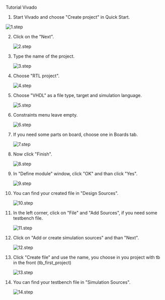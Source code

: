 Tutorial Vivado

1. Start Vivado and choose "Create project" in Quick Start.

![1.step](images\1.step.png)



2. Click on the "Next".

   ![2.step](images\2.step.png)

   

3. Type the name of the project.

   ![3.step](images\3.step.png)

   

4. Choose "RTL project".

   ![4.step](images\4.step.png)

   

5. Choose "VHDL" as a file type, target and simulation language. 

   ![5.step](images\5.step.png)

   

6. Constraints menu leave empty.

   ![6.step](images\6.step.png)

   

7. If you need some parts on board, choose one in Boards tab.

   ![7.step](images\7.step.png)

   

8. Now click "Finish".

   

   ![8.step](images\8.step.png)

   

9. In "Define module" window, click "OK" and than click "Yes".

   ![9.step](images\9.step.png)

   

10. You can find your created file in "Design Sources".

    ![10.step](images\10.step.png)

    

11. In the left corner, click on "File" and "Add Sources", if you need some testbench file.

    ![11.step](images\11.step.png)

    

12. Click on "Add or create simulation sources" and than "Next".

    ![12.step](images\12.step.png)

    

13. Click "Create file" and use the name, you choose in you project with tb in the front (tb_first_project)

    ![13.step](images\13.step.png)

    

14. You can find your testbench file in "Simulation Sources".

    ![14.step](images\14.step.png)
    
    













